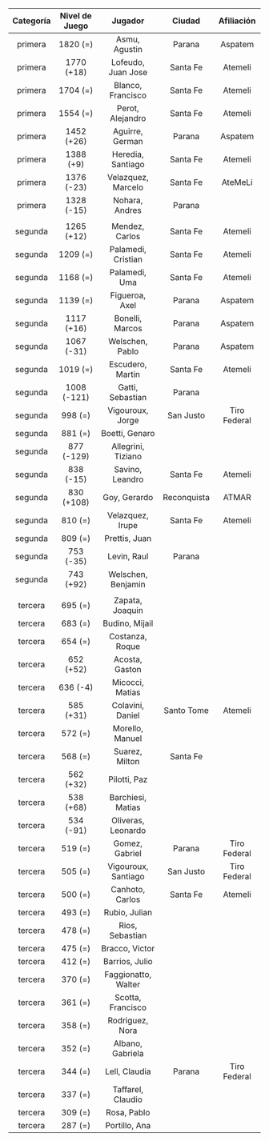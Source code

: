 |  Categoría  |  Nivel de Juego  |       Jugador       |   Ciudad    |  Afiliación  |
|:-----------:|:----------------:|:-------------------:|:-----------:|:------------:|
|   primera   |     1820 (=)     |    Asmu, Agustin    |   Parana    |   Aspatem    |
|   primera   |    1770 (+18)    | Lofeudo, Juan Jose  |  Santa Fe   |   Atemeli    |
|   primera   |     1704 (=)     |  Blanco, Francisco  |  Santa Fe   |   Atemeli    |
|   primera   |     1554 (=)     |  Perot, Alejandro   |  Santa Fe   |   Atemeli    |
|   primera   |    1452 (+26)    |   Aguirre, German   |   Parana    |   Aspatem    |
|   primera   |    1388 (+9)     |  Heredia, Santiago  |  Santa Fe   |   Atemeli    |
|   primera   |    1376 (-23)    | Velazquez, Marcelo  |  Santa Fe   |   AteMeLi    |
|   primera   |    1328 (-15)    |   Nohara, Andres    |   Parana    |              |
|             |                  |                     |             |              |
|   segunda   |    1265 (+12)    |   Mendez, Carlos    |  Santa Fe   |   Atemeli    |
|   segunda   |     1209 (=)     | Palamedi, Cristian  |  Santa Fe   |   Atemeli    |
|   segunda   |     1168 (=)     |    Palamedi, Uma    |  Santa Fe   |   Atemeli    |
|   segunda   |     1139 (=)     |   Figueroa, Axel    |   Parana    |   Aspatem    |
|   segunda   |    1117 (+16)    |   Bonelli, Marcos   |   Parana    |   Aspatem    |
|   segunda   |    1067 (-31)    |   Welschen, Pablo   |   Parana    |   Aspatem    |
|   segunda   |     1019 (=)     |  Escudero, Martin   |  Santa Fe   |   Atemeli    |
|   segunda   |   1008 (-121)    |  Gatti, Sebastian   |   Parana    |              |
|   segunda   |     998 (=)      |  Vigouroux, Jorge   |  San Justo  | Tiro Federal |
|   segunda   |     881 (=)      |   Boetti, Genaro    |             |              |
|   segunda   |    877 (-129)    | Allegrini, Tiziano  |             |              |
|   segunda   |    838 (-15)     |   Savino, Leandro   |  Santa Fe   |   Atemeli    |
|   segunda   |    830 (+108)    |    Goy, Gerardo     | Reconquista |    ATMAR     |
|   segunda   |     810 (=)      |  Velazquez, Irupe   |  Santa Fe   |   Atemeli    |
|   segunda   |     809 (=)      |    Prettis, Juan    |             |              |
|   segunda   |    753 (-35)     |     Levin, Raul     |   Parana    |              |
|   segunda   |    743 (+92)     | Welschen, Benjamin  |             |              |
|             |                  |                     |             |              |
|   tercera   |     695 (=)      |   Zapata, Joaquin   |             |              |
|   tercera   |     683 (=)      |   Budino, Mijail    |             |              |
|   tercera   |     654 (=)      |   Costanza, Roque   |             |              |
|   tercera   |    652 (+52)     |   Acosta, Gaston    |             |              |
|   tercera   |     636 (-4)     |   Micocci, Matias   |             |              |
|   tercera   |    585 (+31)     |  Colavini, Daniel   | Santo Tome  |   Atemeli    |
|   tercera   |     572 (=)      |   Morello, Manuel   |             |              |
|   tercera   |     568 (=)      |   Suarez, Milton    |  Santa Fe   |              |
|   tercera   |    562 (+32)     |    Pilotti, Paz     |             |              |
|   tercera   |    538 (+68)     |  Barchiesi, Matias  |             |              |
|   tercera   |    534 (-91)     | Oliveras, Leonardo  |             |              |
|   tercera   |     519 (=)      |   Gomez, Gabriel    |   Parana    | Tiro Federal |
|   tercera   |     505 (=)      | Vigouroux, Santiago |  San Justo  | Tiro Federal |
|   tercera   |     500 (=)      |   Canhoto, Carlos   |  Santa Fe   |   Atemeli    |
|   tercera   |     493 (=)      |    Rubio, Julian    |             |              |
|   tercera   |     478 (=)      |   Rios, Sebastian   |             |              |
|   tercera   |     475 (=)      |   Bracco, Victor    |             |              |
|   tercera   |     412 (=)      |   Barrios, Julio    |             |              |
|   tercera   |     370 (=)      | Faggionatto, Walter |             |              |
|   tercera   |     361 (=)      |  Scotta, Francisco  |             |              |
|   tercera   |     358 (=)      |   Rodriguez, Nora   |             |              |
|   tercera   |     352 (=)      |  Albano, Gabriela   |             |              |
|   tercera   |     344 (=)      |    Lell, Claudia    |   Parana    | Tiro Federal |
|   tercera   |     337 (=)      |  Taffarel, Claudio  |             |              |
|   tercera   |     309 (=)      |     Rosa, Pablo     |             |              |
|   tercera   |     287 (=)      |    Portillo, Ana    |             |              |